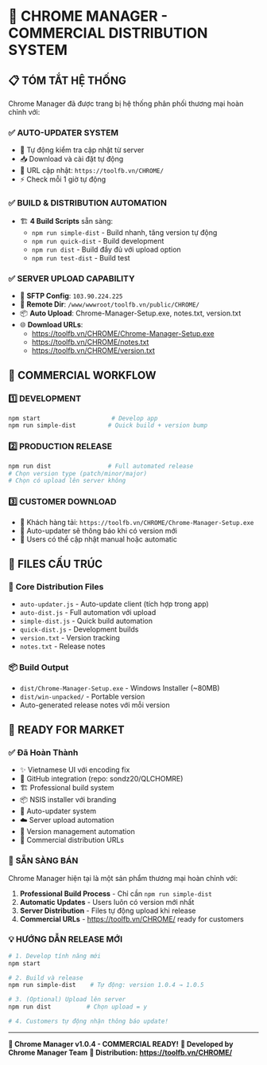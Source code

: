 # 🚀 CHROME MANAGER - COMMERCIAL DISTRIBUTION SYSTEM

## 📋 **TÓM TẮT HỆ THỐNG**

Chrome Manager đã được trang bị hệ thống phân phối thương mại hoàn chỉnh với:

### ✅ **AUTO-UPDATER SYSTEM**
- 🔄 Tự động kiểm tra cập nhật từ server
- 📥 Download và cài đặt tự động
- 🎯 URL cập nhật: `https://toolfb.vn/CHROME/`
- ⚡ Check mỗi 1 giờ tự động

### ✅ **BUILD & DISTRIBUTION AUTOMATION**
- 🏗️ **4 Build Scripts** sẵn sàng:
  - `npm run simple-dist` - Build nhanh, tăng version tự động
  - `npm run quick-dist` - Build development
  - `npm run dist` - Build đầy đủ với upload option
  - `npm run test-dist` - Build test

### ✅ **SERVER UPLOAD CAPABILITY**
- 🔐 **SFTP Config**: `103.90.224.225`
- 📁 **Remote Dir**: `/www/wwwroot/toolfb.vn/public/CHROME/`
- 📦 **Auto Upload**: Chrome-Manager-Setup.exe, notes.txt, version.txt
- 🌐 **Download URLs**:
  - https://toolfb.vn/CHROME/Chrome-Manager-Setup.exe
  - https://toolfb.vn/CHROME/notes.txt  
  - https://toolfb.vn/CHROME/version.txt

## 🎯 **COMMERCIAL WORKFLOW**

### 1️⃣ **DEVELOPMENT**
```bash
npm start                    # Develop app
npm run simple-dist         # Quick build + version bump
```

### 2️⃣ **PRODUCTION RELEASE**
```bash
npm run dist                # Full automated release
# Chọn version type (patch/minor/major)
# Chọn có upload lên server không
```

### 3️⃣ **CUSTOMER DOWNLOAD**
- 🔗 Khách hàng tải: `https://toolfb.vn/CHROME/Chrome-Manager-Setup.exe`
- 🔄 Auto-updater sẽ thông báo khi có version mới
- 📱 Users có thể cập nhật manual hoặc automatic

## 📁 **FILES CẤU TRÚC**

### 🔧 **Core Distribution Files**
- `auto-updater.js` - Auto-update client (tích hợp trong app)
- `auto-dist.js` - Full automation với upload
- `simple-dist.js` - Quick build automation  
- `quick-dist.js` - Development builds
- `version.txt` - Version tracking
- `notes.txt` - Release notes

### 📦 **Build Output**
- `dist/Chrome-Manager-Setup.exe` - Windows Installer (~80MB)
- `dist/win-unpacked/` - Portable version
- Auto-generated release notes với mỗi version

## 🚀 **READY FOR MARKET**

### ✅ **Đã Hoàn Thành**
- ✨ Vietnamese UI với encoding fix
- 🔧 GitHub integration (repo: sondz20/QLCHOMRE)
- 🏗️ Professional build system
- 📦 NSIS installer với branding
- 🔄 Auto-updater system
- ☁️ Server upload automation
- 📝 Version management automation
- 🎯 Commercial distribution URLs

### 🎉 **SẴN SÀNG BÁN**

Chrome Manager hiện tại là một sản phẩm thương mại hoàn chỉnh với:

1. **Professional Build Process** - Chỉ cần `npm run simple-dist`
2. **Automatic Updates** - Users luôn có version mới nhất
3. **Server Distribution** - Files tự động upload khi release
4. **Commercial URLs** - https://toolfb.vn/CHROME/ ready for customers

### 💡 **HƯỚNG DẪN RELEASE MỚI**

```bash
# 1. Develop tính năng mới
npm start

# 2. Build và release
npm run simple-dist    # Tự động: version 1.0.4 → 1.0.5

# 3. (Optional) Upload lên server
npm run dist          # Chọn upload = y

# 4. Customers tự động nhận thông báo update!
```

---

**🎯 Chrome Manager v1.0.4 - COMMERCIAL READY!**
**📧 Developed by Chrome Manager Team**
**🔗 Distribution: https://toolfb.vn/CHROME/**
